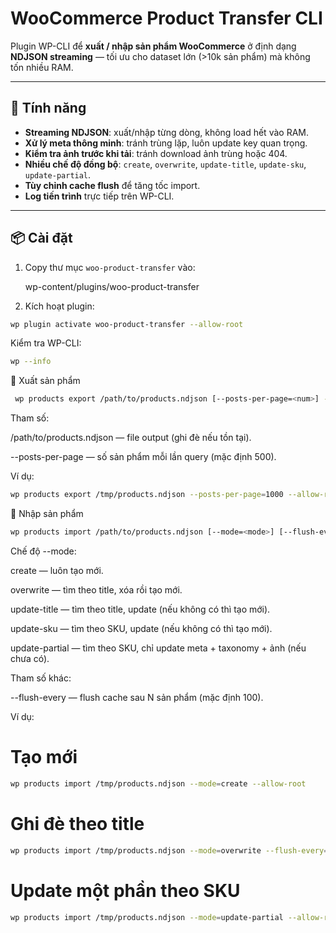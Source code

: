 # WooCommerce Product Transfer CLI

Plugin WP-CLI để **xuất / nhập sản phẩm WooCommerce** ở định dạng **NDJSON streaming** — tối ưu cho dataset lớn (>10k sản phẩm) mà không tốn nhiều RAM.

---

## 🚀 Tính năng
- **Streaming NDJSON**: xuất/nhập từng dòng, không load hết vào RAM.
- **Xử lý meta thông minh**: tránh trùng lặp, luôn update key quan trọng.
- **Kiểm tra ảnh trước khi tải**: tránh download ảnh trùng hoặc 404.
- **Nhiều chế độ đồng bộ**: `create`, `overwrite`, `update-title`, `update-sku`, `update-partial`.
- **Tùy chỉnh cache flush** để tăng tốc import.
- **Log tiến trình** trực tiếp trên WP-CLI.

---

## 📦 Cài đặt

1. Copy thư mục `woo-product-transfer` vào:

   wp-content/plugins/woo-product-transfer


2. Kích hoạt plugin:
```bash
wp plugin activate woo-product-transfer --allow-root
```

Kiểm tra WP-CLI:
```bash
wp --info
```

🔄 Xuất sản phẩm
```bash
 wp products export /path/to/products.ndjson [--posts-per-page=<num>] --allow-root
```

Tham số:

/path/to/products.ndjson — file output (ghi đè nếu tồn tại).

--posts-per-page — số sản phẩm mỗi lần query (mặc định 500).

Ví dụ:
```bash
wp products export /tmp/products.ndjson --posts-per-page=1000 --allow-root
```

🔄 Nhập sản phẩm
```bash
wp products import /path/to/products.ndjson [--mode=<mode>] [--flush-every=<num>] --allow-root
```

Chế độ --mode:

create — luôn tạo mới.

overwrite — tìm theo title, xóa rồi tạo mới.

update-title — tìm theo title, update (nếu không có thì tạo mới).

update-sku — tìm theo SKU, update (nếu không có thì tạo mới).

update-partial — tìm theo SKU, chỉ update meta + taxonomy + ảnh (nếu chưa có).

Tham số khác:

--flush-every — flush cache sau N sản phẩm (mặc định 100).

Ví dụ:

# Tạo mới
```bash
wp products import /tmp/products.ndjson --mode=create --allow-root
```
# Ghi đè theo title
```bash
wp products import /tmp/products.ndjson --mode=overwrite --flush-every=200 --allow-root
```
# Update một phần theo SKU
```bash
wp products import /tmp/products.ndjson --mode=update-partial --allow-root
```


